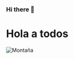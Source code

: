 ### Hi there 👋

<!--
**carlosreynosa15514/carlosreynosa15514** is a ✨ _special_ ✨ repository because its `README.md` (this file) appears on your GitHub profile.

Here are some ideas to get you started:

- 🔭 I’m currently working on ...
- 🌱 I’m currently learning ...
- 👯 I’m looking to collaborate on ...
- 🤔 I’m looking for help with ...
- 💬 Ask me about ...
- 📫 How to reach me: ...
- 😄 Pronouns: ...
- ⚡ Fun fact: ...
-->

<h1> Hola a todos </h1>
<img src="https://unsplash.com/photos/UN4PadDppAU" alt="Montaña">
